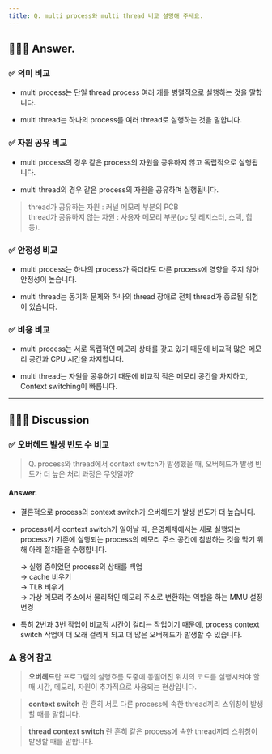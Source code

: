 ```yaml
---
title: Q. multi process와 multi thread 비교 설명해 주세요.
---
```


## 🧑🏻‍💻 Answer.

### ✅ 의미 비교
- multi process는 단일 thread process 여러 개를 병렬적으로 실행하는 것을 말합니다.

- multi thread는 하나의 process를 여러 thread로 실행하는 것을 말합니다.

### ✅ 자원 공유 비교
- multi process의 경우 같은 process의 자원을 공유하지 않고 독립적으로 실행됩니다.

- multi thread의 경우 같은 process의 자원을 공유하며 실행됩니다.

> thread가 공유하는 자원 : 커널 메모리 부분의 PCB  
thread가 공유하지 않는 자원 : 사용자 메모리 부분(pc 및 레지스터, 스택, 힙 등).

### ✅ 안정성 비교
- multi process는 하나의 process가 죽더라도 다른 process에 영향을 주지 않아 안정성이 높습니다.

- multi thread는 동기화 문제와 하나의 thread 장애로 전체 thread가 종료될 위험이 있습니다.

### ✅ 비용 비교
- multi process는 서로 독립적인 메모리 상태를 갖고 있기 때문에 비교적 많은 메모리 공간과 CPU 시간을 차지합니다.

- multi thread는 자원을 공유하기 때문에 비교적 적은 메모리 공간을 차지하고, Context switching이 빠릅니다.

---

## 🧑🏻‍💻 Discussion

### ✅ 오버헤드 발생 빈도 수 비교

> Q. process와 thread에서 context switch가 발생했을 때, 오버헤드가 발생 빈도가 더 높은 처리 과정은 무엇일까?

#### Answer.

- 결론적으로 process의 context switch가 오버헤드가 발생 빈도가 더 높습니다.

- process에서 context switch가 일어날 때, 운영체제에서는 새로 실행되는 process가 기존에 실행되는 process의 메모리 주소 공간에 침범하는 것을 막기 위해 아래 절차들을 수행합니다.  
  
  → 실행 중이었던 process의 상태를 백업  
  → cache 비우기  
  → TLB 비우기  
  → 가상 메모리 주소에서 물리적인 메모리 주소로 변환하는 역할을 하는 MMU 설정 변경  

- 특히 2번과 3번 작업이 비교적 시간이 걸리는 작업이기 때문에, process context switch 작업이 더 오래 걸리게 되고 더 많은 오버헤드가 발생할 수 있습니다.

### ⚠️ 용어 참고

> **오버헤드**란 프로그램의 실행흐름 도중에 동떨어진 위치의 코드를 실행시켜야 할 때 시간, 메모리, 자원이 추가적으로 사용되는 현상입니다.

 > **context switch** 란 흔히 서로 다른 process에 속한 thread끼리 스위칭이 발생할 때를 말합니다.

> **thread context switch** 란 흔히 같은 process에 속한 thread끼리 스위칭이 발생할 때를 말합니다.
